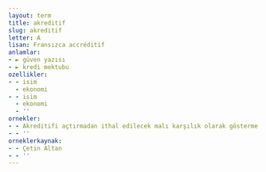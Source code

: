 ```yaml
---
layout: term
title: akreditif
slug: akreditif
letter: A
lisan: Fransızca accréditif
anlamlar:
- ► güven yazısı
- ► kredi mektubu
ozellikler:
- - isim
  - ekonomi
- - isim
  - ekonomi
  - ''
ornekler:
- - Akreditifi açtırmadan ithal edilecek malı karşılık olarak gösterme olanağı yok.
- - ''
orneklerkaynak:
- - Çetin Altan
- - ''
---
```

